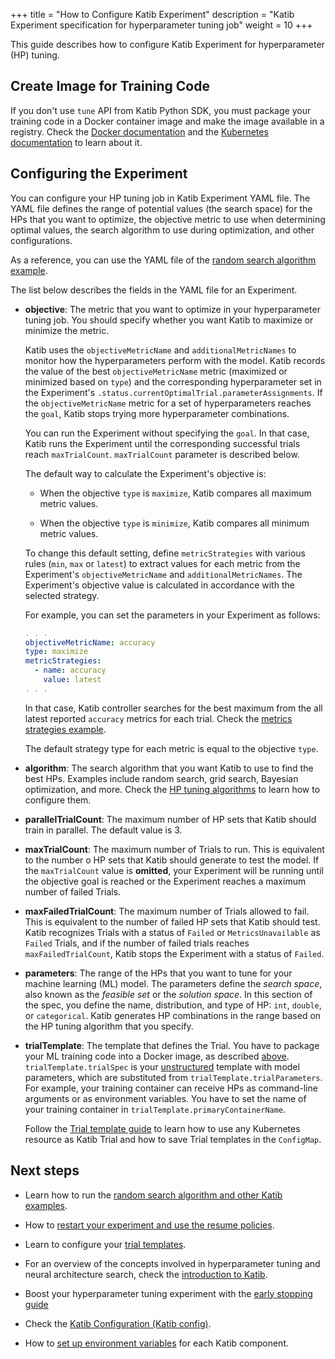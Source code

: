 +++
title = "How to Configure Katib Experiment"
description = "Katib Experiment specification for hyperparameter tuning job"
weight = 10
+++

This guide describes how to configure Katib Experiment for hyperparameter (HP) tuning.

## Create Image for Training Code

If you don't use `tune` API from Katib Python SDK, you must package your training code in a Docker
container image and make the image available in a registry. Check the
[Docker documentation](https://docs.docker.com/develop/develop-images/baseimages/) and the
[Kubernetes documentation](https://kubernetes.io/docs/concepts/containers/images/) to learn about it.

## Configuring the Experiment

You can configure your HP tuning job in Katib Experiment YAML file. The YAML file defines the range of
potential values (the search space) for the HPs that you want to optimize, the objective metric
to use when determining optimal values, the search algorithm to use during optimization,
and other configurations.

As a reference, you can use the YAML file of the
[random search algorithm example](https://github.com/kubeflow/katib/blob/fc858d15dd41ff69166a2020efa200199063f9ba/examples/v1beta1/hp-tuning/random.yaml).

The list below describes the fields in the YAML file for an Experiment.

- **objective**: The metric that you want to optimize in your hyperparameter tuning job. You should
  specify whether you want Katib to maximize or minimize the metric.

  Katib uses the `objectiveMetricName` and `additionalMetricNames` to monitor how the
  hyperparameters perform with the model. Katib records the value of the best `objectiveMetricName`
  metric (maximized or minimized based on `type`) and the corresponding hyperparameter set
  in the Experiment's `.status.currentOptimalTrial.parameterAssignments`. If the `objectiveMetricName`
  metric for a set of hyperparameters reaches the `goal`, Katib stops trying more hyperparameter combinations.

  You can run the Experiment without specifying the `goal`. In that case, Katib
  runs the Experiment until the corresponding successful trials reach `maxTrialCount`.
  `maxTrialCount` parameter is described below.

  The default way to calculate the Experiment's objective is:

  - When the objective `type` is `maximize`, Katib compares all maximum metric values.

  - When the objective `type` is `minimize`, Katib compares all minimum metric values.

  To change this default setting, define `metricStrategies` with various rules
  (`min`, `max` or `latest`) to extract values for each metric from the Experiment's
  `objectiveMetricName` and `additionalMetricNames`. The Experiment's objective value is calculated in
  accordance with the selected strategy.

  For example, you can set the parameters in your Experiment as follows:

  ```yaml
  . . .
  objectiveMetricName: accuracy
  type: maximize
  metricStrategies:
    - name: accuracy
      value: latest
  . . .
  ```

  In that case, Katib controller searches for the best maximum from the all latest reported
  `accuracy` metrics for each trial. Check the
  [metrics strategies example](https://github.com/kubeflow/katib/blob/fc858d15dd41ff69166a2020efa200199063f9ba/examples/v1beta1/metrics-collector/metrics-collection-strategy.yaml).

  The default strategy type for each metric is equal to the objective `type`.

- **algorithm**: The search algorithm that you want Katib to use to find the best HPs.
  Examples include random search, grid search, Bayesian optimization, and more.
  Check the [HP tuning algorithms](/docs/components/katib/user-guides/hp-tuning/configure-algorithms/)
  to learn how to configure them.

- **parallelTrialCount**: The maximum number of HP sets that Katib
  should train in parallel. The default value is 3.

- **maxTrialCount**: The maximum number of Trials to run. This is equivalent to the number o
  HP sets that Katib should generate to test the model. If the `maxTrialCount` value is
  **omitted**, your Experiment will be running until the objective goal is reached or the Experiment
  reaches a maximum number of failed Trials.

- **maxFailedTrialCount**: The maximum number of Trials allowed to fail. This is equivalent to the
  number of failed HP sets that Katib should test. Katib recognizes Trials with a status of
  `Failed` or `MetricsUnavailable` as `Failed` Trials, and if the number of failed trials reaches
  `maxFailedTrialCount`, Katib stops the Experiment with a status of `Failed`.

- **parameters**: The range of the HPs that you want to tune for your machine learning (ML) model.
  The parameters define the _search space_, also known as the _feasible set_ or the _solution space_.
  In this section of the spec, you define the name, distribution, and type of HP: `int`, `double`, or
  `categorical`. Katib generates HP combinations in the range based on the HP tuning algorithm that
  you specify.

- **trialTemplate**: The template that defines the Trial. You have to package your ML training code
  into a Docker image, as described
  [above](/docs/components/katib/user-guides/hp-tuning/configure/experiment/#create-image-for-training-code).
  `trialTemplate.trialSpec` is your [unstructured](https://godoc.org/k8s.io/apimachinery/pkg/apis/meta/v1/unstructured)
  template with model parameters, which are substituted from `trialTemplate.trialParameters`.
  For example, your training container can receive HPs as command-line arguments or as environment
  variables. You have to set the name of your training container in `trialTemplate.primaryContainerName`.

  Follow the [Trial template guide](/docs/components/katib/user-guides/trial-template/) to learn how
  to use any Kubernetes resource as Katib Trial and how to save Trial templates in the `ConfigMap`.

## Next steps

- Learn how to run the
  [random search algorithm and other Katib examples](/docs/components/katib/hyperparameter/#random-search).

- How to
  [restart your experiment and use the resume policies](/docs/components/katib/resume-experiment/).

- Learn to configure your
  [trial templates](/docs/components/katib/trial-template/).

- For an overview of the concepts involved in hyperparameter tuning and
  neural architecture search, check the
  [introduction to Katib](/docs/components/katib/overview/).

- Boost your hyperparameter tuning experiment with
  the [early stopping guide](/docs/components/katib/early-stopping/)

- Check the
  [Katib Configuration (Katib config)](/docs/components/katib/katib-config/).

- How to [set up environment variables](/docs/components/katib/env-variables/)
  for each Katib component.
